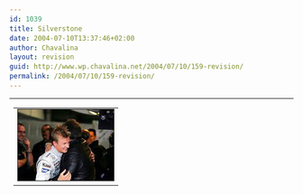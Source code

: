 ```yaml
---
id: 1039
title: Silverstone
date: 2004-07-10T13:37:46+02:00
author: Chavalina
layout: revision
guid: http://www.wp.chavalina.net/2004/07/10/159-revision/
permalink: /2004/07/10/159-revision/
---
```

<table width="100%" border="0" cellpadding="0" cellspacing="0">
  <tr>
    <td>
      <table border="0" cellspacing="5" cellpadding="10" width="1" align="left">
        <tr>
          <td>
            <img src="/imagenes/fotos/kimi.jpg" alt="kimi raikkonen" width="170" height="126" border="1" />
          </td>
        </tr>
      </table>
      
      <p>
        Qué contento está Kimi Raikkonen…<br /> Normal si consideramos que mañana sale en pole position después de un año desastroso de roturas de su McLaren. Un año tan pésimo para el subcampeón del mundo de 2003 que parecía que no tenía arreglo, veremos si mañana consigue romper su mala racha y volvemos a tener un poco de emoción en el campeonato, hasta ahora muy aburrido "por culpa de Michael Schumacher".
      </p>
      
      <p>
        No muy buen día para los españoles, Fernando Alonso no lo hizo mal del todo, quedó sexto, pero debido a su rotura de motor tendrá que salir 10 puestos más abajo (bueno, 9 debido a la penalización a Olivier Panis por no apartarse de la pista para la vuelta lanzada del siguiente piloto), y por otra parte Marc Gené que saldrá undécimo, parece ser que tenía problemas para manejar su coche, y mañana tiene mucho que demostrar, estos GP son determinantes para él sin duda alguna, ahora que los asientos de Williams están vacantes.
      </p>
      
      <p>
        Con un poco de suerte mañana tendremos una carrera interesante, igual que la jornada de clasificación de hoy, con el baile de estrategias debido a las amenazas de lluvia (que finalmente no se han cumplido) con los pilotos retrasándose hasta 19 segundos para salir los primeros en la segunda vuelta. Es curioso ver estas cosas, por lo menos es algo diferente. Lluvia, cambios de estrategias, muchas paradas en boxes… son factores que pueden beneficiar claramente a Fernando Alonso, mañana el tiempo estará revuelto pero… yo sigo apostando por el dominio rojo en el podio.
      </p>
    </td>
  </tr>
</table>